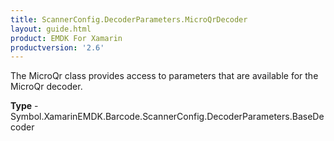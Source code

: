 ```yaml
---
title: ScannerConfig.DecoderParameters.MicroQrDecoder
layout: guide.html 
product: EMDK For Xamarin 
productversion: '2.6' 
---
```

The MicroQr class provides access to parameters that are available for the MicroQr decoder.

**Type** - Symbol.XamarinEMDK.Barcode.ScannerConfig.DecoderParameters.BaseDecoder



